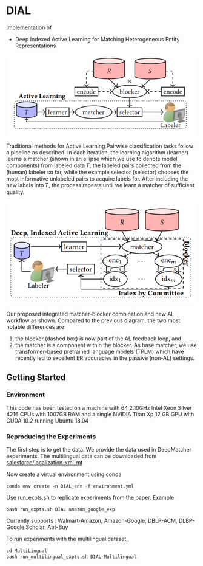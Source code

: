 # DIAL

Implementation of

- Deep Indexed Active Learning for Matching Heterogeneous Entity Representations

![](Images/TraditionalAL.PNG)

Traditional methods for Active Learning Pairwise classification tasks follow a pipeline as described: 
In each iteration, the learning algorithm (learner) learns a matcher (shown in an ellipse which we use to denote model components) from labeled data 𝑇,
the labeled pairs collected from the (human) labeler so far, while the example selector (selector) chooses the most informative unlabeled
pairs to acquire labels for. After including the new labels into 𝑇, the process repeats until we learn a matcher of sufficient quality.

![](Images/DIAL.PNG)

Our proposed integrated matcher-blocker combination and new AL workflow as shown. Compared to the previous diagram, the two most notable differences are 
1) the blocker (dashed box) is now part of the AL feedback loop, and 
2) the matcher is a component within the blocker. 
As base matcher, we use transformer-based pretrained language models (TPLM) which have recently led to excellent ER accuracies in the passive (non-AL) settings.

## Getting Started

### Environment
This code has been tested on a machine with 64 2.10GHz Intel Xeon Silver 4216 CPUs with 1007GB RAM and a single NVIDIA Titan Xp 12 GB GPU with CUDA 10.2 running Ubuntu 18.04

### Reproducing the Experiments

The first step is to get the data. We provide the data used in DeepMatcher experiments. The multilingual data can be downloaded from [salesforce/localization-xml-mt](https://github.com/salesforce/localization-xml-mt)

Now create a virtual environment using conda

```
conda env create -n DIAL_env -f environment.yml

```

Use run_expts.sh to replicate experiments from the paper. Example 

```
bash run_expts.sh DIAL amazon_google_exp 

```

Currently supports : Walmart-Amazon, Amazon-Google, DBLP-ACM, DLBP-Google Scholar, Abt-Buy

To run experiments with the multilingual dataset, 

```
cd MultiLingual
bash run_multilingual_expts.sh DIAL-Multilingual

```
